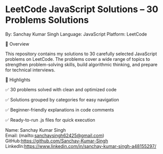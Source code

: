 <h1>LeetCode JavaScript Solutions – 30 Problems Solutions </h1>

By: Sanchay Kumar Singh
Language: JavaScript 
Platform: LeetCode

📌 Overview

This repository contains my solutions to 30 carefully selected JavaScript problems on LeetCode.
The problems cover a wide range of topics to strengthen problem-solving skills, build algorithmic thinking, and prepare for technical interviews.

🌟 Highlights

✅ 30 problems solved with clean and optimized code

✅ Solutions grouped by categories for easy navigation

✅ Beginner-friendly explanations in code comments

✅ Ready-to-run .js files for quick execution


Name: Sanchay Kumar Singh <br/>
Email: (mailto:sanchaysingh62425@gmail.com) <br/>
GitHub:https://github.com/Sanchay-Kumar-Singh <br/>
LinkedIn:https://www.linkedin.com/in/sanchay-kumar-singh-a48155297/
